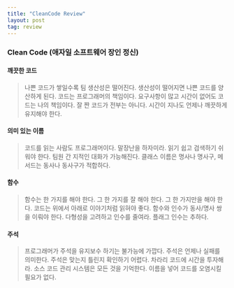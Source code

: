 ```yaml
---
title: "CleanCode Review"
layout: post
tag: review
---
```



### Clean Code (애자일 소프트웨어 장인 정신)

#### 깨끗한 코드

> 나쁜 코드가 쌓일수록 팀 생산성은 떨어진다. 생산성이 떨어지면 나쁜 코드를 양산하게 된다. 코드는 프로그래머의 책임이다. 요구사항이 많고 시간이 없어도 코드는 나의 책임이다. 잘 짠 코드가 전부는 아니다. 시간이 지나도 언제나 깨끗하게 유지해야 한다.

#### 의미 있는 이름

> 코드를 읽는 사람도 프로그래머이다. 말장난을 하자미라. 읽기 쉽고 검색하기 쉬워야 한다. 팀원 간 지적인 대화가 가능해진다. 클래스 이름은 명사나 명사구, 메서드는 동사나 동사구가 적합하다.


#### 함수

> 함수는 한 가지를 해야 한다. 그 한 가지를 잘 해야 한다. 그 한 가지만을 해야 한다.
코드는 위에서 아래로 이야기처럼 읽혀야 좋다. 함수와 인수가 동사/명사 쌍을 이뤄야 한다. 다형성을 고려하고 인수를 줄여라. 플래그 인수는 추하다. 

#### 주석

> 프로그래머가 주석을 유지보수 하기는 불가능에 가깝다. 주석은 언제나 실패를 의미한다. 주석은 맞는지 틀린지 확인하기 어렵다. 차라리 코드에 시간을 투자해라. 소스 코드 관리 시스템은 모든 것을 기억한다. 이름을 넣어 코드를 오염시킬 필요가 없다.

